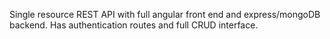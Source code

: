 Single resource REST API with full angular front end and express/mongoDB backend.
Has authentication routes and full CRUD interface. 

